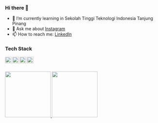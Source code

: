 ### Hi there 👋

- 🌱 I’m currently learning in Sekolah Tinggi Teknologi Indonesia Tanjung Pinang
- 💬 Ask me about [Instagram](https://www.instagram.com/nabilferdana_03/)
- 📫 How to reach me: [LinkedIn](www.linkedin.com/in/nabil-ferdana-69b0b2267)

### Tech Stack
  <a href="#"><img align="left" alt="JavaScript" title="JavaScript" width="21px" src="https://upload.wikimedia.org/wikipedia/commons/9/99/Unofficial_JavaScript_logo_2.svg" /></a>
  <a href="https://nodejs.org/"><img align="left" alt="NodeJS" title="NodeJS" width="21px" src="https://seeklogo.com/images/N/nodejs-logo-FBE122E377-seeklogo.com.png" /></a>
  <a href="https://reactjs.org/"><img align="left" alt="React" title="React" width="21px" src="https://cdn.worldvectorlogo.com/logos/react-2.svg" /></a>
  <a href="https://hapi.dev/"><img align="left" alt="Hapi" title="Hapi (NodeJS HTTP Framework)" width="21px" src="https://avatars.githubusercontent.com/u/3774533?s=200&v=4" /></a>
  <br>
  <br>

<p align="left">
<a href="https://github.com/bil03">
  <img height="150em" src="https://github-readme-stats-eight-theta.vercel.app/api?username=bil03&show_icons=true&theme=algolia&include_all_commits=true&count_private=true"/>
  <img height="150em" src="https://github-readme-stats-eight-theta.vercel.app/api/top-langs/?username=bil03&layout=compact&theme=algolia"/>
</a>
</p>

